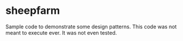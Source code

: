 sheepfarm
=========

Sample code to demonstrate some design patterns. This code was not meant to execute ever. It was not even tested.